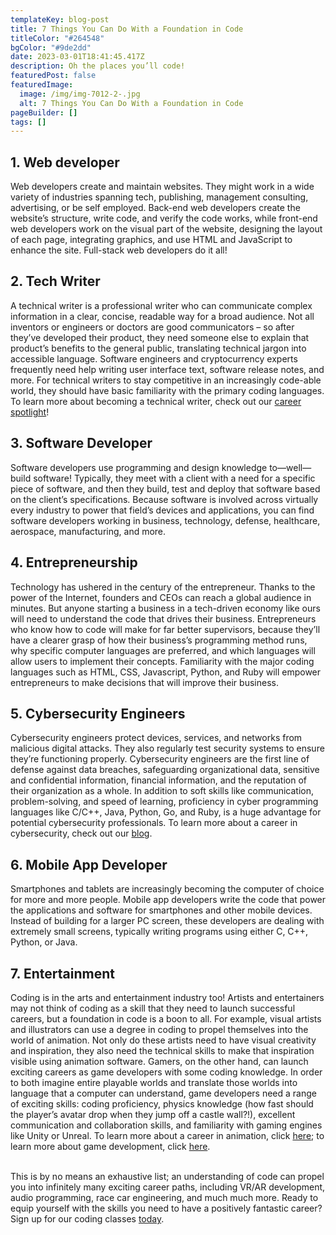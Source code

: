 ```yaml
---
templateKey: blog-post
title: 7 Things You Can Do With a Foundation in Code
titleColor: "#264548"
bgColor: "#9de2dd"
date: 2023-03-01T18:41:45.417Z
description: Oh the places you’ll code!
featuredPost: false
featuredImage:
  image: /img/img-7012-2-.jpg
  alt: 7 Things You Can Do With a Foundation in Code
pageBuilder: []
tags: []
---
```

## 1. Web developer

Web developers create and maintain websites. They might work in a wide variety of industries spanning tech, publishing, management consulting, advertising, or be self employed. Back-end web developers create the website’s structure, write code, and verify the code works, while front-end web developers work on the visual part of the website, designing the layout of each page, integrating graphics, and use HTML and JavaScript to enhance the site. Full-stack web developers do it all!

## 2. Tech Writer

A technical writer is a professional writer who can communicate complex information in a clear, concise, readable way for a broad audience. Not all inventors or engineers or doctors are good communicators – so after they’ve developed their product, they need someone else to explain that product’s benefits to the general public, translating technical jargon into accessible language. Software engineers and cryptocurrency experts frequently need help writing user interface text, software release notes, and more. For technical writers to stay competitive in an increasingly code-able world, they should have basic familiarity with the primary coding languages. To learn more about becoming a technical writer, check out our [career spotlight](https://www.thecodingspace.com/blog/2023-02-15-coding-career-spotlight-technical-writer/)!

## 3. Software Developer

Software developers use programming and design knowledge to—well—build software! Typically, they meet with a client with a need for a specific piece of software, and then they build, test and deploy that software based on the client’s specifications. Because software is involved across virtually every industry to power that field’s devices and applications, you can find software developers working in business, technology, defense, healthcare, aerospace, manufacturing, and more.

## 4. Entrepreneurship

Technology has ushered in the century of the entrepreneur. Thanks to the power of the Internet, founders and CEOs can reach a global audience in minutes. But anyone starting a business in a tech-driven economy like ours will need to understand the code that drives their business. Entrepreneurs who know how to code will make for far better supervisors, because they’ll have a clearer grasp of how their business’s programming method runs, why specific computer languages are preferred, and which languages will allow users to implement their concepts. Familiarity with the major coding languages such as HTML, CSS, Javascript, Python, and Ruby will empower entrepreneurs to make decisions that will improve their business. 

## 5. Cybersecurity Engineers

Cybersecurity engineers protect devices, services, and networks from malicious digital attacks. They also regularly test security systems to ensure they’re functioning properly. Cybersecurity engineers are the first line of defense against data breaches, safeguarding organizational data, sensitive and confidential information, financial information, and the reputation of their organization as a whole. In addition to soft skills like communication, problem-solving, and speed of learning, proficiency in cyber programming languages like C/C++, Java, Python, Go, and Ruby, is a huge advantage for potential cybersecurity professionals. To learn more about a career in cybersecurity, check out our [blog](https://www.thecodingspace.com/blog/2022-11-26-coding-career-spotlight-cybersecurity-engineer/).

## 6. Mobile App Developer

Smartphones and tablets are increasingly becoming the computer of choice for more and more people. Mobile app developers write the code that power the applications and software for smartphones and other mobile devices. Instead of building for a larger PC screen, these developers are dealing with extremely small screens, typically writing programs using either C, C++, Python, or Java. 

## 7. Entertainment

Coding is in the arts and entertainment industry too! Artists and entertainers may not think of coding as a skill that they need to launch successful careers, but a foundation in code is a boon to all. For example, visual artists and illustrators can use a degree in coding to propel themselves into the world of animation. Not only do these artists need to have visual creativity and inspiration, they also need the technical skills to make that inspiration visible using animation software. Gamers, on the other hand, can launch exciting careers as game developers with some coding knowledge. In order to both imagine entire playable worlds and translate those worlds into language that a computer can understand, game developers need a range of exciting skills: coding proficiency, physics knowledge (how fast should the player’s avatar drop when they jump off a castle wall?!), excellent communication and collaboration skills, and familiarity with gaming engines like Unity or Unreal. To learn more about a career in animation, click [here](https://www.thecodingspace.com/blog/2022-08-01-coding-career-spotlight-animation/); to learn more about game development, click [here](https://www.thecodingspace.com/blog/2022-08-28-coding-career-spotlight-video-game-developer/).

\
This is by no means an exhaustive list; an understanding of code can propel you into infinitely many exciting career paths, including VR/AR development, audio programming, race car engineering, and much much more. Ready to equip yourself with the skills you need to have a positively fantastic career? Sign up for our coding classes [today](https://www.thecodingspace.com/classes).